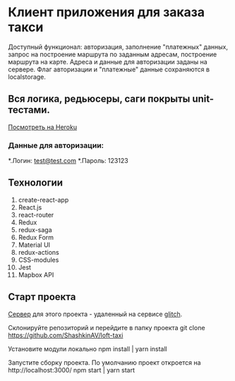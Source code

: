 # Клиент приложения для заказа такси


Доступный функционал: авторизация, заполнение "платежных" данных, запрос на построение маршрута по заданным адресам, построение маршрута на карте. Адреса и данные для авторизации заданы на сервере. Флаг авторизации и "платежные" данные сохраняются в localstorage.

## Вся логика, редьюсеры, саги покрыты unit-тестами.

[Посмотреть на Heroku](https://lofttaxi.herokuapp.com/)


### Данные для авторизации:

*.Логин: test@test.com
*.Пароль: 123123

## Технологии
  1. create-react-app
  2. React.js
  3. react-router
  4. Redux
  5. redux-saga
  6. Redux Form
  7. Material UI
  8. redux-actions
  9. CSS-modules
  10. Jest
  11. Mapbox API
  
## Старт проекта

[Сервер](https://loft-taxi.glitch.me/) для этого проекта - удаленный на сервисе [glitch](https://glitch.com/).

Склонируйте репозиторий и перейдите в папку проекта
git clone https://github.com/ShashkinAV/loft-taxi

Установите модули локально
npm install | yarn install

Запустите сборку проекта. По умолчанию проект откроется на http://localhost:3000/
npm start | yarn start
